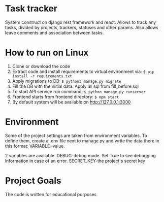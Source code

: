# Task tracker

System construct on django rest framework and react. Allows to track any tasks, divided by projects, trackers, statuses and other params. Also allows leave comments and association between tasks.

# How to run on Linux

1. Clone or download the code
2. Extract code and install requirements to virtual environment via: `$ pip install -r requirements.txt`
3. Apply migrations to DB: `$ python3 manage.py migrate`
4. Fill the DB with the initial data. Apply all sql from fill_before.sql
5. To start API service run command: `$ python manage.py runserver`
6. Frontend starts from frontend directory: `$ npm start`
7. By default system will be available on http://127.0.0.1:3000

# Environment

Some of the project settings are taken from environment variables. To define them, create a .env file next to manage.py and write the data there in this format: VARIABLE=value.

2 variables are available:
DEBUG-debug mode. Set True to see debugging information in case of an error.
SECRET_KEY-the project's secret key

# Project Goals

The code is written for educational purposes
